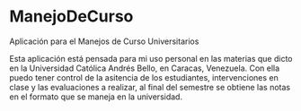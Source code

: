 # ManejoDeCurso
Aplicación para el Manejos de Curso Universitarios

Esta aplicación está pensada para mi uso personal en las materias que dicto en la Universidad Católica Andrés Bello, en Caracas, Venezuela. Con ella puedo tener control de la asitencia de los estudiantes, intervenciones en clase y las evaluaciones a realizar, al final del semestre se obtiene las notas en el formato que se maneja en la universidad. 
